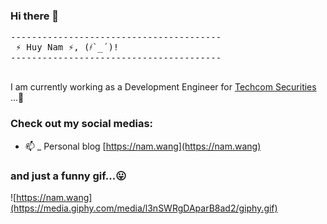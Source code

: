 ### Hi there 👋
<pre>
----------------------------------------
<span> ⚡ Huy Nam ⚡, (҂`_´)! </span>
----------------------------------------

</pre>

I am currently working as a Development Engineer for [Techcom Securities](https://www.tcbs.com.vn/) ...👋

### Check out my social medias:

- 📫  _ Personal blog [https://nam.wang](https://nam.wang)

### and just a funny gif...😛
![https://nam.wang](https://media.giphy.com/media/l3nSWRgDAparB8ad2/giphy.gif)
